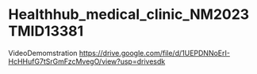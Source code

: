 # Healthhub_medical_clinic_NM2023TMID13381
VideoDemomstration https://drive.google.com/file/d/1UEPDNNoErI-HcHHufG7tSrGmFzcMvegO/view?usp=drivesdk
